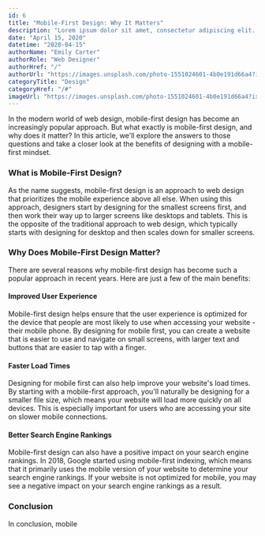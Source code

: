 ```yaml
---
id: 6
title: "Mobile-First Design: Why It Matters"
description: "Lorem ipsum dolor sit amet, consectetur adipiscing elit. Nullam pretium, nulla et rutrum sagittis, massa turpis tempus ex, nec egestas lacus dolor eu libero. Curabitur et felis ligula. Nullam mattis justo sed erat facilisis porttitor."
date: "April 15, 2020"
datetime: "2020-04-15"
authorName: "Emily Carter"
authorRole: "Web Designer"
authorHref: "/"
authorUrl: "https://images.unsplash.com/photo-1551024601-4b0e191d66a4?ixlib=rb-4.0.3&ixid=MnwxMjA3fDB8MHxzZWFyY2h8MTJ8fG1vYmlsZSUyMGZpcnN0JTIwZGVzaWduc3xlbnwwfHwwfHw%3D&auto=format&fit=crop&w=500&q=60"
categoryTitle: "Design"
categoryHref: "/#"
imageUrl: "https://images.unsplash.com/photo-1551024601-4b0e191d66a4?ixlib=rb-4.0.3&ixid=MnwxMjA3fDB8MHxzZWFyY2h8MTJ8fG1vYmlsZSUyMGZpcnN0JTIwZGVzaWduc3xlbnwwfHwwfHw%3D&auto=format&fit=crop&w=2070&q=80"
---
```


In the modern world of web design, mobile-first design has become an increasingly popular approach. But what exactly is mobile-first design, and why does it matter? In this article, we'll explore the answers to those questions and take a closer look at the benefits of designing with a mobile-first mindset.

### What is Mobile-First Design?

As the name suggests, mobile-first design is an approach to web design that prioritizes the mobile experience above all else. When using this approach, designers start by designing for the smallest screens first, and then work their way up to larger screens like desktops and tablets. This is the opposite of the traditional approach to web design, which typically starts with designing for desktop and then scales down for smaller screens.

### Why Does Mobile-First Design Matter?

There are several reasons why mobile-first design has become such a popular approach in recent years. Here are just a few of the main benefits:

#### Improved User Experience

Mobile-first design helps ensure that the user experience is optimized for the device that people are most likely to use when accessing your website - their mobile phone. By designing for mobile first, you can create a website that is easier to use and navigate on small screens, with larger text and buttons that are easier to tap with a finger.

#### Faster Load Times

Designing for mobile first can also help improve your website's load times. By starting with a mobile-first approach, you'll naturally be designing for a smaller file size, which means your website will load more quickly on all devices. This is especially important for users who are accessing your site on slower mobile connections.

#### Better Search Engine Rankings

Mobile-first design can also have a positive impact on your search engine rankings. In 2018, Google started using mobile-first indexing, which means that it primarily uses the mobile version of your website to determine your search engine rankings. If your website is not optimized for mobile, you may see a negative impact on your search engine rankings as a result.

### Conclusion

In conclusion, mobile